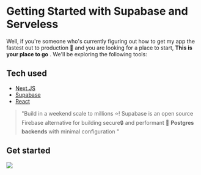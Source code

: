 # Getting Started with Supabase and Serveless

Well, if you're someone who's currently figuring out how to get my app the fastest out to production 🚀 and you are looking for a
place to start, **This is your place to go** . We'll be exploring the following tools:

## Tech used

- [Next.JS](https://nextjs.org)
- [Supabase](https://supabase.io)
- [React](https://reactjs.org)

> "Build in a weekend scale to millions ⭐!
> Supabase is an open source Firebase alternative for building secure🔒 and performant 🚄 **Postgres backends** with minimal configuration "

## Get started

 <a href="https://github.com/codespaces/new?skip_quickstart=true&machine=standardLinux32gb&repo=647223225&ref=typescript-brainstorming&devcontainer_path=.devcontainer%2Fdevcontainer.json&geo=SoutheastAsia">
  <img src="https://img.shields.io/badge/Github%20Codespaces-0078d7.svg?style=for-the-badge&logo=visual-studio-code&logoColor=white"/>
</a>
